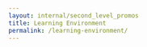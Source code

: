 ```yaml
---
layout: internal/second_level_promos
title: Learning Environment
permalink: /learning-environment/
---
```


<!--- This child document initializes the page in Jekyll. -->
